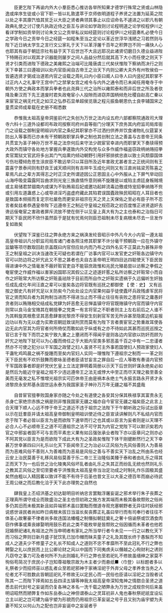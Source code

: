 <!-- { "loadSidebar": true } -->
　　臣更乞陛下再谕内外大小羣臣悉心推访各举所知果才德学行殊常之贤或山林隐逸或庠序生徒或小官下职一皆以礼敦遣萃于京师依明道程子养贤之法置为延英之院以处之丰其廪饩恤其贫乏以大臣之贤者典领其事止以应诏命名不遽进之以职凡有朝政典礼使之讨订使凡执政近侍之臣互与讲论如学政则讨论程明道之论学校程伊川之看详学制如贡举则讨论朱文公之贡举私议如经筵则讨论程伊川之经筵奏札必使今日之学政今日之贡举今日之经筵一如程朱至当之定论以革近世浮华浅陋之习若然则与陛下近日纳太学生之言行文公家礼于天下以革浮屠千百年之积弊岂不同一痛快人心也耶其有益于朝廷宗社有益于天下后世岂不大且远耶况此诸贤切磨日久德业益进陛下特赐召对以观其才识器能则屡岁之间人品益分然后就其高下大小而任使之则天下贤才引类而进陛下德政之美雍熙之治端可比隆唐虞三代矣伏惟陛下察纳而决行之则天下幸甚三曰遵祖训以处内官臣闻自古帝王之治天下内则公卿大夫外有州牧侯伯一皆遴选贤才弼成治道若内官之设载之周礼曰内小臣曰阍人曰寺人曰内竖纪其职掌不过正内人之礼事守王宫中门之禁掌女宫之戒令与内外之通令而已未闻任用奄寺于中朝外方使之典政本而掌兵拳者也此尧舜三代之治所以雍熙泰和而非后世之所及者欤降及秦汉而下先王道废时君失政奄宦小人投隙而进窃弄国柄倾危社稷自赵高亡秦以来宦官之祸无代无之如汉之弘恭石显单超侯览唐之程元振鱼朝恩仇士良李辅国宋之童贯梁师成辈载在史册不暇悉数

　　恭惟我太祖高皇帝洞鉴前代之失创为万世之法内设五府六部都察院通政司大理寺六科十三道外设都司布政司按察司府州县等衙门分理天下庶务其内府监司局库衙门之设载之御制皇明祖训内官之条纪其职掌亦不过洒扫供养并饮食诸物礼仪筵宴关防出入等事而已亦未有干预朝政职掌兵拳之制也其创制立法之善盖与古昔帝王同条共贯宜为圣子神孙万世不易之法奈何后来守法少疏宦官幸进内而职掌天下奏牍得预大政外而镇守各处地方掌握兵拳遂致内外交构党与众多作威作福盗窃政柄纳赂招拳卖官鬻狱文官武将多出其门气焰熏灼倾动朝野引用奸邪排摈忠直以致士风颓靡国体亏伤社稷倾危苍生涂炭臣不敢远举只以耳目所及近年害政尤甚者言之正统间则有王震喜宁景泰间则有舒良王诚天顺间则有吉祥牛玉成化间则又有汪直尚铭梁芳陈喜之辈焉凡此之辈方其得志之时正汉史所谓迹因公正恩固主心中外服从上下屏气举动回山海呼吸变霜露阿旨曲求则光宠三族直情忤意则祸不旋踵是以或陷主虏廷身叛贼境或主易储君禁锢南内或谋为不轨贿易后妃或邀功起衅流毒边徼或恃宠招拳纳赂不赀或引用左道蛊惑上心或导进淫巧盗虚府藏此其陷君误国蠹政殃民昭昭在人耳目者也是致国本频摇而复定宗社屡危而更安非祖宗在天之灵上天保佑之至必有臣子所不忍言者矣兹者恭遇皇帝陛下远遵帝王之制近守皇祖之规莅政之初百度惟正进贤退奸去谗远佞奄宦之害政者屏斥流放不使在侧于以见皇上真大有为之主也泰和之治指日可期天下臣民罔不欣忭虽然臣于是犹有忧焉何则臣恐祖制未尽复病根未尽去一旦发作复如故矣

　　伏望陛下深鉴已往之弊永绝方来之祸涣发纶音昭示中外凡今大小内官一遵太祖高皇帝祖训凡分职监司局库诸门者各照注修其职掌不许分毫干预朝政一应在外镇守监鎗等项尽数取回赴京盖既曰内官但应处内而乃布之四外名实不正莫此为甚殊非帝王之制皇祖之训决当速改无可疑也若谓在厂访事内官可以发官吏之奸赃各边镇守内官可以防边将之奸宄此又不思之甚者也夫自古圣帝明王明四目达四聪使天下臣民皆得进谏中外之情毫发不蔽奸赃官吏自不能容庶政惟和兆民允殖曷尝以访察之拳假之奄宦使之作威作福以害家凶国耶况其假公正之迹遂奸慝之私所访察之奸赃常小而自作之奸赃常大所访察之奸赃虽祛除于目前而所自作之奸赃实遗祸于久远偏听生奸独任成乱成化年间汪直之辈可以鉴矣各边将官既有巡抚之都御使 【 使：史】 又有巡按之御史凡有奸宄足以关防矣今乃处处设立内官果何益乎徒使蠹坏兵政残虐军民将官之贤而知兵者为其拘制当进而不得进当止而不得止往往有丧败之患将官之庸愚奸贪者则以贿赂相交结成私党肆为奸恶愈无忌惮盖镇守将官既赂镇守内官而镇守内官则常以良马金宝赂其在朝擅拳之党类一有言将官之不职者则主上左右前后之人谁不为其斡旋其根愈坚其恶愈肆害扰黎庶不得安生刻剥官军苦无所诉甚至隐匿边机妄报边功以有为无以虚为实欺诳朝廷致误刑赏而莫有为陛下言者畏宦官之势重故耳使各边无此内官其为将官者何所倚仗而敢如此乎纵或有之亦不待如此其甚而巡抚巡按之官已言于陛下而罚之矣宁致九重之上壅闭而不得闻乎是则各边内官欲以防奸而顾为奸宄之地陛下犹可以为心腹而倚任之乎大抵内官类多邪恶虽千百之中有一二忠谨者然亦不可使之犯分以干军国之政譬之妇人虽贤不可主外事若国使妇人预政家使妇人干蛊牝鸡鸣晨之祸不旋踵而至矣内官妇人实同一理惟陛下遵祖宗之制而一一革之则天下臣民有不欢忻鼓舞而歌咏圣德者臣请甘妄言之罪自后一应人等敢有奏请内官预干军国政事者即是奸党伏乞皇上立法定罪明着简册以示天下后世则奸谋永绝矣必如是然后为能近守皇祖之规不少违远遵帝王之法无或悖大中至正而尽天理之极至善全美而无毫发之私不惟增光祖宗实可匹休帝王由是祸本永绝士气永振言路永开贤才永进黎庶永安邦基永固世运永泰为我国家圣子神孙万万年无疆之福不其盛哉

　　自昔宦官擅拳败国身家亦随之今处之有道使之各安其分保其秩禄享其富贵永无杀身亡家绝宗赤族之祸是则非惟我国家无疆之福亦自今宦官无疆之福矣臣之此言上合天理下顺人心远不悖于帝王之道近不违于祖宗之法陛下于午朝听政之际试出臣章以示在廷羣臣并请太祖高皇帝御制皇明祖训使近侍之臣宣读讲解则凡不私结内官而忠于陛下者必皆以臣言为是而欲陛下速举而行之也其或以臣言为妄者则是以天理不必合人心不必顺帝王之道不可遵祖宗之法不可守其为内官之党陛下可以默识矣若内官之中邪妄者固不可与言而平素忠义果有如吕强张承业者陛下亦以臣章问之则亦必不阿其党以臣言为是而欲陛下成此大有为之圣政矣惟陛下体干刚徤断然行之天下幸甚万世幸甚四曰兴礼乐以化天下臣闻帝王之为治必以正风俗为先风俗善则人为善易而为恶难风俗不善则人为善难而为恶易是风俗之善与不善实天下治乱之所由系也经云安上治民莫善于礼移风易俗莫善于乐二帝三王治隆俗美臻于泰和者由礼乐之得其正而天下为一也后世之治化陵夷风俗坏乱者由礼乐之失其正而纷乱无统也然则礼乐之教其正风俗之至切至要者乎洪惟我太祖高皇帝当治定功成之时制礼作乐固极其盛矣然由粗以入精因畧以致详不能不有待于后圣也昔文王以大圣之德百年而崩必待武王周公继之而后教化洽于天下此亦理势之自然也

　　肆我皇上丕绍洪基之初达聪明目听纳忠言罢黜浮屠妄诞之邪术举行朱子丧葬之正理真所谓守成业而致盛治之圣主也但初政之施方发其端而未极其备故颓败之俗尚多仍其旧而未极其新且如异端邪术虽曰罢黜而僧道寺观充塞朝野者无异往时妖经邪说惑世诬民者尚如昨日病根未拔日当滋长矣丧葬正礼虽曰举行而有司奉行者往往不体圣心故奢豪不律者尚多故违国法幡幢之制僭拟朝廷奠礼之奢十倍谕祭或饮酒食肉窃作佛事或乘丧嫁娶明用鼓乐若此之类不能枚举是皆颓败之俗因循而未革者也他若冠婚祭祀诸礼有祖法之所当申明者有家礼之所当举行者今未见一一行之以教化天下而习俗之弊则日新月盛子犹饮乳已加巾帽而昧夫童子之礼及其既长终于愚騃而不知成人之道夫少不修童子之礼长不知成人之道则不忠不孝靡所不至此冠礼不行之弊也聘娶之礼以庶民而上比公卿论财之风以中国而下同夷虏夫以僭越之心徇财利之诱则凡窃夺之事力可及者何所不为此则婚礼不行之弊也至若祀礼不修故虽缙绅之家莫不徇俗苟简况于庶民小子岂知尊祖敬宗故为木主者少而悬纸■〈巾登〉以标题者多以礼祭者少而招师巫以惑乱者众至若祀邪神于家祷淫祀于外弃父母之孝养舍当务之人伦者尤不可胜数此皆朝廷祀礼不修故无以定民心而一民俗也臣请以淫祀之当毁者试陈其一二而陛下择焉如五岳四渎五镇等神我太祖高皇帝深知鬼神之情脗合圣贤之道悉去前代封号之妄诞而仍复各神之本名一洗千载之陋弊永为万世之成规奈何后来虽明诏昭然而陋弊复作如东岳泰山之神但谓泰山之灵耳初非人鬼也春秋祭祀祇宜设坛立主以祀之岂可建为庙宇塑为形貌而仍用祖宗已革妄诞之号乎且又别为庙宇塑为夫妻不知又以何山为之配也岂非妄诞中之妄诞者乎

